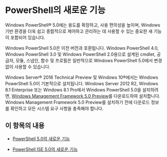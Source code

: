 # PowerShell의 새로운 기능
Windows PowerShell® 5.0에는 용도를 확장하고, 사용 편의성을 높이며, Windows 기반 환경을 더욱 쉽고 종합적으로 제어하고 관리하는 데 사용할 수 있는 중요한 새 기능이 포함되어 있습니다.

Windows PowerShell 5.0은 이전 버전과 호환됩니다. Windows PowerShell 4.0, Windows PowerShell 3.0 및 Windows PowerShell 2.0용으로 설계된 cmdlet, 공급자, 모듈, 스냅인, 함수 및 프로필은 일반적으로 Windows PowerShell 5.0에서 변경 없이 사용할 수 있습니다.

Windows Server® 2016 Technical Preview 및 Windows 10®에서는 Windows PowerShell 5.0이 기본적으로 설치됩니다. Windows Server 2012 R2, Windows 8.1 Enterprise 또는 Windows 8.1 Pro에서 Windows PowerShell 5.0을 설치하려면, [Windows Management Framework 5.0 Preview](http://go.microsoft.com/fwlink/?LinkID=395058)를 다운로드하여 설치합니다. Windows Management Framework 5.0 Preview를 설치하기 전에 다운로드 정보를 확인하고 모든 시스템 요구 사항을 충족해야 합니다.

## 이 항목의 내용

-   [PowerShell 5.0의 새로운 기능](What-s-New-in-Windows-PowerShell-50.md)

-   [PowerShell ISE 5.0의 새로운 기능](What-s-New-in-the-PowerShell-50-ISE.md)

<!--
-   New features in Windows PowerShell 4.0

-   New features in Windows PowerShell 3.0
-->


<!--HONumber=May16_HO2-->


